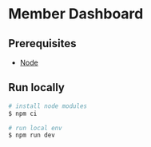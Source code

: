 # Member Dashboard

## Prerequisites

- [Node](https://nodejs.org/en/)

## Run locally

```bash
# install node modules
$ npm ci

# run local env
$ npm run dev
```
